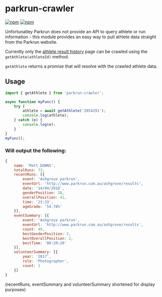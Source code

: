 # parkrun-crawler
[![npm](https://img.shields.io/npm/dm/parkrun-crawler.svg)](https://www.npmjs.com/package/parkrun-crawler)
[![npm](https://img.shields.io/npm/v/parkrun-crawler.svg)](https://www.npmjs.com/package/parkrun-crawler)

Unfortunatley Parkrun does not provide an API to query athlete or run information - this module provides an easy way to pull athlete data straight from the Parkrun website.

Currently only the [athlete result history](http://www.parkrun.com.au/results/athleteresultshistory/?athleteNumber=2054291) page can be crawled using the `getAthlete(athleteId)` method.

`getAthlete` returns a promise that will resolve with the crawled athlete data. 

## Usage
```js
import { getAthlete } from 'parkrun-crawler';

async function myFunc() {
    try {
        athlete = await getAthlete('2054291');
        console.log(athlete);
    } catch (e) {
        console.log(e);
    }
}
myFunc();
```
### Will output the following: 
```js
{
    name: 'Matt DOWNS',
    totalRuns: 73,
    recentRuns: [{
        event: 'Ashgrove parkrun',
        eventUrl: 'http://www.parkrun.com.au/ashgrove/results',
        date: '14/04/2018',
        genderPosition: 38,
        overallPosition: 41,
        time: '23:33',
        ageGrade: '54.78%'
    }],
    eventSummary: [{
        event: 'Ashgrove parkrun',
        eventUrl: 'http://www.parkrun.com.au/ashgrove/results',
        count: 49,
        bestGenderPosition: 2,
        bestOverallPosition: 2,
        bestTime: '00:20:20'
    }],
    volunteerSummary: [{
        year: '2017',
        role: 'Photographer',
        count: 1
    }]
}
```
(recentRuns, eventSummary and volunteerSummary shortened for display purposes)